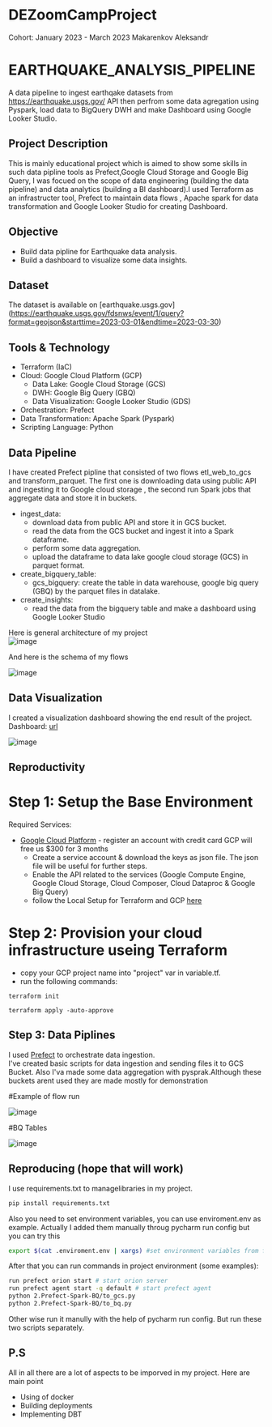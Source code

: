 # DEZoomCampProject

Cohort: January 2023 - March 2023
Makarenkov Aleksandr

# EARTHQUAKE_ANALYSIS_PIPELINE
A data pipeline to ingest earthqake datasets from https://earthquake.usgs.gov/ API then perfrom some data agregation using Pyspark, load data to BigQuery DWH and make Dashboard using Google Looker Studio.

## Project Description

This is mainly educational project which is aimed to show some skills in such data pipline tools as Prefect,Google Cloud Storage and Google Big Query, I was focued on the scope of data engineering (building the data pipeline) and data analytics (building a BI dashboard).I used Terraform as an infrastructer tool, Prefect to maintain data flows , Apache spark for data transformation and Google Looker Studio for creating Dashboard.


## Objective
  * Build data pipline for Earthquake data analysis.
  * Build a dashboard to visualize some data insights.

## Dataset
The dataset is available on [earthquake.usgs.gov] (https://earthquake.usgs.gov/fdsnws/event/1/query?format=geojson&starttime=2023-03-01&endtime=2023-03-30)


## Tools & Technology
* Terraform (IaC)
* Cloud: Google Cloud Platform (GCP)
  * Data Lake: Google Cloud Storage (GCS)
  * DWH: Google Big Query (GBQ)
  * Data Visualization: Google Looker Studio (GDS)
* Orchestration: Prefect
* Data Transformation: Apache Spark (Pyspark)
* Scripting Language: Python

## Data Pipeline
I have created Prefect pipline that consisted of two flows etl_web_to_gcs and transform_parquet. The first one is downloading data using public API and ingesting it to Google cloud storage , the second run Spark jobs that aggregate data and store it in buckets.


 * ingest_data:
    * download data from public API and store it in GCS bucket.
    * read the data from the GCS bucket and ingest it into a Spark dataframe.
    * perform some data aggregation.
    * upload the dataframe to data lake google cloud storage (GCS) in parquet format.
 * create_bigquery_table:
    * gcs_bigquery: create the table in data warehouse, google big query (GBQ) by the parquet files in datalake.
 * create_insights:
    * read the data from the bigquery table and make a dashboard using Google Looker Studio

Here is general architecture of my project  
<img alt = "image" src = "https://github.com/iskaiska911/DEZoomCampProject/blob/main/img/architecture.png">

And here is the schema of my flows 

<img alt = "image" src = "https://github.com/iskaiska911/DEZoomCampProject/blob/main/img/flows_schema.png">

## Data Visualization
I created a visualization dashboard  showing the end result of the project. <br>
Dashboard: [url](https://lookerstudio.google.com/u/0/reporting/c66f47ce-dc7d-45b8-bcb1-3fe7f9cc8d5c/page/tEnnC)

<img alt = "image" src = "https://github.com/iskaiska911/DEZoomCampProject/blob/main/img/dashboard.png">

## Reproductivity

# Step 1: Setup the Base Environment <br>
Required Services: <br>
* [Google Cloud Platform](https://console.cloud.google.com/) - register an account with credit card GCP will free us $300 for 3 months
    * Create a service account & download the keys as json file. The json file will be useful for further steps.
    * Enable the API related to the services (Google Compute Engine, Google Cloud Storage, Cloud Composer, Cloud Dataproc & Google Big Query)
    * follow the Local Setup for Terraform and GCP [here](https://github.com/DataTalksClub/data-engineering-zoomcamp/tree/main/week_1_basics_n_setup/1_terraform_gcp)

# Step 2: Provision your cloud infrastructure useing Terraform<br>
* copy your GCP project name into "project" var in variable.tf.
* run the following commands:
```console
terraform init
```
```console
terraform apply -auto-approve
```

## Step 3: Data Piplines<br>
I used [Prefect](https://www.prefect.io/) to orchestrate data ingestion.  
I've created basic scripts for data ingestion and sending files it to GCS Bucket. Also I'va made some data aggregation with pysprak.Although these buckets arent
used they are made mostly for demonstration

#Example of flow run

<img alt = "image" src = "https://github.com/iskaiska911/DEZoomCampProject/blob/main/img/flows.png">

#BQ Tables 

<img alt = "image" src = "https://github.com/iskaiska911/DEZoomCampProject/blob/main/img/BQ.png">



## Reproducing (hope that will work)
I use requirements.txt to managelibraries in my project.  

```bash
pip install requirements.txt 
```

Also you need to set environment variables, you can use enviroment.env as example.
Actually I added them manually throug pycharm run config but you can try this
```bash
export $(cat .enviroment.env | xargs) #set environment variables from file enviroment.env
```

After that you can run commands in project environment (some examples):
```bash
run prefect orion start # start orion server
run prefect agent start -q default # start prefect agent
python 2.Prefect-Spark-BQ/to_gcs.py 
python 2.Prefect-Spark-BQ/to_bq.py 

```
Other wise run it manully with the help of pycharm run config. But run these two scripts separately.

## P.S
All in all there are a lot of aspects to be imporved in my project.
Here are main point
* Using of docker 
* Building deployments
* Implementing DBT
